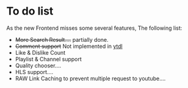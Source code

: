 # To do list
As the new Frontend misses some several features, The following list:

- ~~More Search Result....~~ partially done.
- ~~Comment support~~ Not implemented in [ytdl](https://npmjs.com/ytdl-core)
- Like & Dislike Count
- Playlist & Channel support
- Quality chooser....
- HLS support....
- RAW Link Caching to prevent multiple request to youtube....

